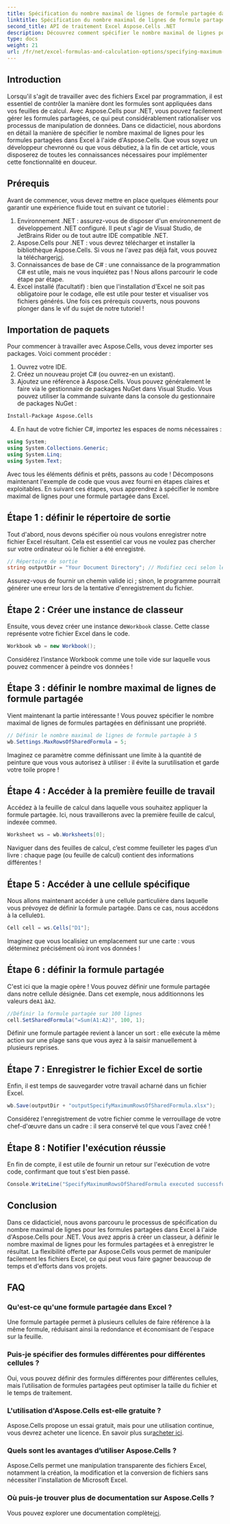 ```yaml
---
title: Spécification du nombre maximal de lignes de formule partagée dans Excel
linktitle: Spécification du nombre maximal de lignes de formule partagée dans Excel
second_title: API de traitement Excel Aspose.Cells .NET
description: Découvrez comment spécifier le nombre maximal de lignes pour les formules partagées dans Excel à l'aide d'Aspose.Cells pour .NET avec ce didacticiel simple, étape par étape.
type: docs
weight: 21
url: /fr/net/excel-formulas-and-calculation-options/specifying-maximum-rows-of-shared-formula/
---
```

## Introduction
Lorsqu'il s'agit de travailler avec des fichiers Excel par programmation, il est essentiel de contrôler la manière dont les formules sont appliquées dans vos feuilles de calcul. Avec Aspose.Cells pour .NET, vous pouvez facilement gérer les formules partagées, ce qui peut considérablement rationaliser vos processus de manipulation de données. Dans ce didacticiel, nous abordons en détail la manière de spécifier le nombre maximal de lignes pour les formules partagées dans Excel à l'aide d'Aspose.Cells. Que vous soyez un développeur chevronné ou que vous débutiez, à la fin de cet article, vous disposerez de toutes les connaissances nécessaires pour implémenter cette fonctionnalité en douceur.
## Prérequis
Avant de commencer, vous devez mettre en place quelques éléments pour garantir une expérience fluide tout en suivant ce tutoriel :
1. Environnement .NET : assurez-vous de disposer d'un environnement de développement .NET configuré. Il peut s'agir de Visual Studio, de JetBrains Rider ou de tout autre IDE compatible .NET.
2.  Aspose.Cells pour .NET : vous devrez télécharger et installer la bibliothèque Aspose.Cells. Si vous ne l'avez pas déjà fait, vous pouvez la télécharger[ici](https://releases.aspose.com/cells/net/).
3. Connaissances de base de C# : une connaissance de la programmation C# est utile, mais ne vous inquiétez pas ! Nous allons parcourir le code étape par étape.
4. Excel installé (facultatif) : bien que l'installation d'Excel ne soit pas obligatoire pour le codage, elle est utile pour tester et visualiser vos fichiers générés.
Une fois ces prérequis couverts, nous pouvons plonger dans le vif du sujet de notre tutoriel !
## Importation de paquets
Pour commencer à travailler avec Aspose.Cells, vous devez importer ses packages. Voici comment procéder :
1. Ouvrez votre IDE.
2. Créez un nouveau projet C# (ou ouvrez-en un existant).
3. Ajoutez une référence à Aspose.Cells. Vous pouvez généralement le faire via le gestionnaire de packages NuGet dans Visual Studio.
Vous pouvez utiliser la commande suivante dans la console du gestionnaire de packages NuGet :
```bash
Install-Package Aspose.Cells
```
4. En haut de votre fichier C#, importez les espaces de noms nécessaires :
```csharp
using System;
using System.Collections.Generic;
using System.Linq;
using System.Text;
```
Avec tous les éléments définis et prêts, passons au code !
Décomposons maintenant l'exemple de code que vous avez fourni en étapes claires et exploitables. En suivant ces étapes, vous apprendrez à spécifier le nombre maximal de lignes pour une formule partagée dans Excel.
## Étape 1 : définir le répertoire de sortie
Tout d'abord, nous devons spécifier où nous voulons enregistrer notre fichier Excel résultant. Cela est essentiel car vous ne voulez pas chercher sur votre ordinateur où le fichier a été enregistré.
```csharp
// Répertoire de sortie
string outputDir = "Your Document Directory"; // Modifiez ceci selon le chemin souhaité
```
Assurez-vous de fournir un chemin valide ici ; sinon, le programme pourrait générer une erreur lors de la tentative d'enregistrement du fichier.
## Étape 2 : Créer une instance de classeur
 Ensuite, vous devez créer une instance de`Workbook` classe. Cette classe représente votre fichier Excel dans le code.
```csharp
Workbook wb = new Workbook();
```
Considérez l’instance Workbook comme une toile vide sur laquelle vous pouvez commencer à peindre vos données !
## Étape 3 : définir le nombre maximal de lignes de formule partagée
Vient maintenant la partie intéressante ! Vous pouvez spécifier le nombre maximal de lignes de formules partagées en définissant une propriété.
```csharp
// Définir le nombre maximal de lignes de formule partagée à 5
wb.Settings.MaxRowsOfSharedFormula = 5;
```
Imaginez ce paramètre comme définissant une limite à la quantité de peinture que vous vous autorisez à utiliser : il évite la surutilisation et garde votre toile propre !
## Étape 4 : Accéder à la première feuille de travail
 Accédez à la feuille de calcul dans laquelle vous souhaitez appliquer la formule partagée. Ici, nous travaillerons avec la première feuille de calcul, indexée comme`0`.
```csharp
Worksheet ws = wb.Worksheets[0];
```
Naviguer dans des feuilles de calcul, c’est comme feuilleter les pages d’un livre : chaque page (ou feuille de calcul) contient des informations différentes !
## Étape 5 : Accéder à une cellule spécifique
 Nous allons maintenant accéder à une cellule particulière dans laquelle vous prévoyez de définir la formule partagée. Dans ce cas, nous accédons à la cellule`D1`.
```csharp
Cell cell = ws.Cells["D1"];
```
Imaginez que vous localisiez un emplacement sur une carte : vous déterminez précisément où iront vos données !
## Étape 6 : définir la formule partagée
 C'est ici que la magie opère ! Vous pouvez définir une formule partagée dans notre cellule désignée. Dans cet exemple, nous additionnons les valeurs de`A1` à`A2`.
```csharp
//Définir la formule partagée sur 100 lignes
cell.SetSharedFormula("=Sum(A1:A2)", 100, 1);
```
Définir une formule partagée revient à lancer un sort : elle exécute la même action sur une plage sans que vous ayez à la saisir manuellement à plusieurs reprises.
## Étape 7 : Enregistrer le fichier Excel de sortie
Enfin, il est temps de sauvegarder votre travail acharné dans un fichier Excel.
```csharp
wb.Save(outputDir + "outputSpecifyMaximumRowsOfSharedFormula.xlsx");
```
Considérez l'enregistrement de votre fichier comme le verrouillage de votre chef-d'œuvre dans un cadre : il sera conservé tel que vous l'avez créé !
## Étape 8 : Notifier l'exécution réussie
En fin de compte, il est utile de fournir un retour sur l'exécution de votre code, confirmant que tout s'est bien passé.
```csharp
Console.WriteLine("SpecifyMaximumRowsOfSharedFormula executed successfully.");
```
## Conclusion
Dans ce didacticiel, nous avons parcouru le processus de spécification du nombre maximal de lignes pour les formules partagées dans Excel à l'aide d'Aspose.Cells pour .NET. Vous avez appris à créer un classeur, à définir le nombre maximal de lignes pour les formules partagées et à enregistrer le résultat. La flexibilité offerte par Aspose.Cells vous permet de manipuler facilement les fichiers Excel, ce qui peut vous faire gagner beaucoup de temps et d'efforts dans vos projets.
## FAQ
### Qu'est-ce qu'une formule partagée dans Excel ?
Une formule partagée permet à plusieurs cellules de faire référence à la même formule, réduisant ainsi la redondance et économisant de l'espace sur la feuille.
### Puis-je spécifier des formules différentes pour différentes cellules ?
Oui, vous pouvez définir des formules différentes pour différentes cellules, mais l’utilisation de formules partagées peut optimiser la taille du fichier et le temps de traitement.
### L'utilisation d'Aspose.Cells est-elle gratuite ?
 Aspose.Cells propose un essai gratuit, mais pour une utilisation continue, vous devrez acheter une licence. En savoir plus sur[acheter ici](https://purchase.aspose.com/buy).
### Quels sont les avantages d’utiliser Aspose.Cells ?
Aspose.Cells permet une manipulation transparente des fichiers Excel, notamment la création, la modification et la conversion de fichiers sans nécessiter l'installation de Microsoft Excel.
### Où puis-je trouver plus de documentation sur Aspose.Cells ?
 Vous pouvez explorer une documentation complète[ici](https://reference.aspose.com/cells/net/).